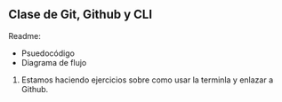 ## Clase de Git, Github y CLI

Readme:
- Psuedocódigo
- Diagrama de flujo

1. Estamos haciendo ejercicios sobre como usar la terminla y enlazar a Github.
